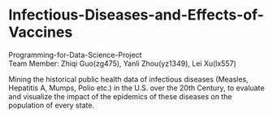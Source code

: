 # Infectious-Diseases-and-Effects-of-Vaccines
Programming-for-Data-Science-Project  
Team Member: Zhiqi Guo(zg475), Yanli Zhou(yz1349), Lei Xu(lx557)


Mining the historical public health data of infectious diseases (Measles, Hepatitis A, Mumps, Polio etc.) in the U.S. over the 20th Century, to evaluate and visualize the impact of the epidemics of these diseases on the population of every state. 
